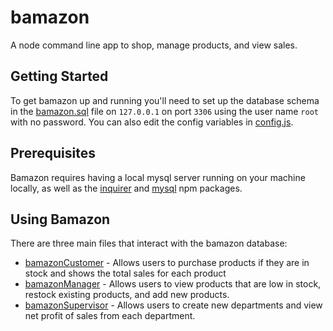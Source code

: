# bamazon

A node command line app to shop, manage products, and view sales.

## Getting Started

To get bamazon up and running you'll need to set up the database schema in the [bamazon.sql](/bamazon.sql) file on `127.0.0.1` on port `3306` using the user name `root` with no password. You can also edit the config variables in [config.js](/config.js).

## Prerequisites

Bamazon requires having a local mysql server running on your machine locally, as well as the [inquirer]() and [mysql]() npm packages.

## Using Bamazon

There are three main files that interact with the bamazon database:

* [bamazonCustomer](/bamazonCustomer.js) - Allows users to purchase products if they are in stock and shows the total sales for each product
* [bamazonManager](/bamazonManager.js) - Allows users to view products that are low in stock, restock existing products, and add new products.
* [bamazonSupervisor](/bamazonSupervisor.js) - Allows users to create new departments and view net profit of sales from each department. 
